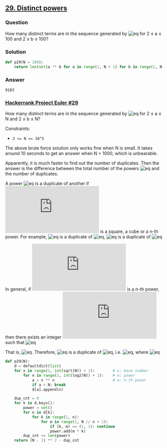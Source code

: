 ## **[29. Distinct powers](https://projecteuler.net/problem=29)**

### Question
How many distinct terms are in the sequence generated by ![eq](https://latex.codecogs.com/gif.latex?a^b) for 2 ≤ a ≤ 100 and 2 ≤ b ≤ 100?

### Solution
```python
def p29(N = 100):
    return len(set(a ** b for a in range(2, N + 1) for b in range(2, N + 1)))
```

### Answer 
`9183`

### [Hackerrank Project Euler #29](https://www.hackerrank.com/contests/projecteuler/challenges/euler029/problem) 
How many distinct terms are in the sequence generated by ![eq](https://latex.codecogs.com/gif.latex?a^b) for 2 ≤ a ≤ N and 2 ≤ b ≤ N?

Constraints:
- `2 <= N <= 10^5`

The above brute force solution only works fine when N is small. It takes around 10 seconds to get an answer when N = 1000, which is unbearable. 

Apparently, it is much faster to find out the number of duplicates. Then the answer is the difference between the total number of the powers ![eq](https://latex.codecogs.com/gif.latex?(N-1)^2) and the number of duplicates. 

A power ![eq](https://latex.codecogs.com/gif.latex?a^b) is a duplicate of another if ![eq](https://latex.codecogs.com/gif.latex?a) is a square, a cube or a n-th power. For example, ![eq](https://latex.codecogs.com/gif.latex?4^2) is a duplicate of ![eq](https://latex.codecogs.com/gif.latex?2^4), ![eq](https://latex.codecogs.com/gif.latex?8^6) is a duplicate of ![eq](https://latex.codecogs.com/gif.latex?4^9)

In general, if ![eq](https://latex.codecogs.com/gif.latex?a) is a n-th power, then there exists an integer ![eq](https://latex.codecogs.com/gif.latex?c) such that ![eq](https://latex.codecogs.com/gif.latex?c=a^{k/n},&space;\textrm{where&space;}&space;k=1,...,n-1)

That is, ![eq](https://latex.codecogs.com/gif.latex?a=c^{n/k}). Therefore, ![eq](https://latex.codecogs.com/gif.latex?a^{mk}) is a duplicate of ![eq](https://latex.codecogs.com/gif.latex?c^{mn}), i.e. ![eq](https://latex.codecogs.com/gif.latex?a^{mk}=c^{mn}), where ![eq](https://latex.codecogs.com/gif.latex?a^{mk}=c^{mn},&space;\textrm{where&space;}&space;1\leqslant&space;m\leqslant&space;N/n)


```python
def p29(N):
    d = defaultdict(list)
    for x in range(2, int(sqrt(N)) + 1):        # x: base number
        for n in range(2, int(log2(N)) + 1):    # n: power
            a = x ** n                          # a: n-th power
            if a > N: break
            d[a].append(n)

    dup_cnt = 0
    for k in d.keys():
        power = set()
        for n in d[k]:
            for k in range(1, n):
                for m in range(1, N // n + 1):
                    if (k, m) == (1, 1): continue
                    power.add(m * k)
        dup_cnt += len(power)
    return (N - 1) ** 2 - dup_cnt
```

